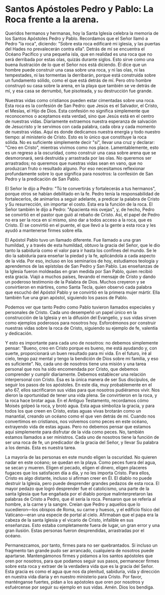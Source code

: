 # Santos Apóstoles Pedro y Pablo: La Roca frente a la arena.  

Queridos hermanos y hermanas, hoy la Santa Iglesia celebra la memoria de los Santos Apóstoles Pedro y Pablo. Recordamos que el Señor llamó a Pedro "la roca", diciendo: "Sobre esta roca edificaré mi iglesia, y las puertas del Hades no prevalecerán contra ella". Detrás de mí se encuentra el Océano Pacífico y una pequeña isla, que en realidad es una roca que no será derribada por estas olas, quizás durante siglos. Esto sirve como una buena ilustración de lo que el Señor nos está diciendo. Él dice que un hombre puede construir una casa sobre una roca, y ni las olas, ni las tempestades, ni las tormentas la derribarán, porque está construida sobre un fundamento sólido, como el que está detrás de mí. Pero otro hombre construyó su casa sobre la arena, en la playa que también se ve detrás de mí, y esa casa se derrumbó, fue pisoteada, y su destrucción fue grande.

Nuestras vidas como cristianos pueden estar cimentadas sobre una roca. Esta roca es la confesión de San Pedro: que Jesús es el Salvador, el Cristo, el Mesías, el Hijo de Dios. Esta confesión no significa simplemente que reconocemos o aceptamos esta verdad, sino que Jesús está en el centro de nuestras vidas. Diariamente extraemos nuestra esperanza de salvación de Jesucristo y le servimos con cada palabra, cada obra y cada momento de nuestras vidas. Aquí es donde dedicamos nuestra energía y todo nuestro tiempo: al ministerio de Cristo. Esto es lo único que constituye la roca sólida. No es suficiente simplemente decir "sí", llevar una cruz y declarar: "Creo en Cristo", mientras vivimos como nos place. Lamentablemente, esto es un regreso a la oscuridad, como construir una casa sobre arena que se desmoronará, será destruida y arrastrada por las olas. No queremos ser arrastrados; no queremos que nuestras vidas sean en vano, que no produzcan fruto o resultado alguno. Por eso necesitamos reflexionar profundamente sobre lo que significa para nosotros: la confesión de San Pedro y la predicación de San Pablo.

El Señor le dijo a Pedro: "Tú te convertirás y fortalecerás a tus hermanos", porque otros se habían debilitado en la fe. Pedro tenía la responsabilidad de fortalecerlos, de animarlos a seguir adelante, a predicar la palabra de Cristo y Su resurrección, sin importar el costo. Esta era la función de la roca. El Señor también le dijo a Pedro: "Apacienta mis ovejas", y, de hecho, Pedro se convirtió en el pastor que guió al rebaño de Cristo. Así, el papel de Pedro no era ser la roca en sí mismo, sino dar a todos acceso a la roca, que es Cristo. Él se convirtió en el puente, el que llevó a la gente a esta roca y les ayudó a mantenerse firmes sobre ella.

El Apóstol Pablo tuvo un llamado diferente. Fue llamado a una gran humildad, y a través de esta humildad, obtuvo la gracia del Señor, que le dio tanto la sabiduría como el valor para ir hasta los confines del mundo. Se le dio la sabiduría para enseñar la piedad y la fe, aplicándola a cada aspecto de la vida. Por eso, incluso en los seminarios de hoy, estudiamos teología y aprendemos de las epístolas de San Pedro y San Pablo. Las enseñanzas de la Iglesia fueron moldeadas en gran medida por San Pablo, quien recibió esta gracia. Viajó a muchos países, llevando el mensaje de Cristo y dando un poderoso testimonio de la Palabra de Dios. Muchos creyeron y se convirtieron en mártires, como Santa Tecla, quien observó cada palabra que escuchó del Apóstol Pablo y se convirtió en la primera mujer mártir. Ella también fue una gran apóstol, siguiendo los pasos de Pablo.

Podemos ver que tanto Pedro como Pablo tuvieron llamados especiales y personales de Cristo. Cada uno desempeñó un papel único en la construcción de la Iglesia y en la difusión del Evangelio, y sus vidas sirven como ejemplos poderosos para nosotros hoy. Esforcémonos por construir nuestras vidas sobre la roca de Cristo, siguiendo su ejemplo de fe, valentía y dedicación.

Y esto es importante para cada uno de nosotros: no debemos simplemente pensar: "Bueno, creo en Cristo porque es bueno, me está ayudando y, con suerte, proporcionará un buen resultado para mi vida. En el futuro, iré al cielo, tengo paz mental y tengo la bendición de Dios sobre mi familia, y eso es suficiente". No, cada uno de nosotros tiene una misión y una tarea personal que nos ha sido encomendada por Cristo, que debemos comprender y cumplir diariamente. Debemos establecer una relación interpersonal con Cristo. Esa es la única manera de ser Sus discípulos, de seguir los pasos de los apóstoles. En este día, muy probablemente en el año 67, ellos sacrificaron sus vidas para que nosotros pudiéramos vivir. Nos dieron la oportunidad de tener una vida plena. Se convirtieron en la roca, y la roca hace brotar agua. En el Antiguo Testamento, recordamos cómo Moisés golpeó la roca, y brotó agua. Esta agua simboliza la gracia, y para todos los que creen en Cristo, estas aguas vivas brotarán como un manantial, creando un océano como el que ven detrás de mí. Cuando nos convertimos en cristianos, nos volvemos como peces en este océano, extrayendo vida de estas aguas. Pero no debemos pensar que estamos aquí simplemente para disfrutar de la vida como peces. No, también estamos llamados a ser ministros. Cada uno de nosotros tiene la función de ser una roca de fe, un predicador de la gracia del Señor, y llevar Su palabra a los demás. Esta es nuestra tarea.

La mayoría de las personas en este mundo eligen la oscuridad. No quieren nadar en este océano; se quedan en la playa. Como peces fuera del agua, se secan y mueren. Eligen el pecado, eligen el dinero, eligen placeres fugaces que los satisfacen día a día, y no les importa Cristo. Para ellos, Cristo es algo distante, incluso si afirman creer en Él. El diablo no puede destruir la Iglesia, pero puede desprender grandes pedazos de esta roca. El mayor pedazo que logró desprender fue el catolicismo, una parte de la santa Iglesia que fue engañada por el diablo porque malinterpretaron las palabras de Cristo a Pedro, que él sería la roca. Pensaron que se refería al hombre, a la carne y la sangre. Creían que Pedro y aquellos que lo sucedieron—los obispos de Roma, su carne y huesos, y el edificio físico del Vaticano—eran una especie de portal al cielo. Afirmaban que el papa era la cabeza de la santa Iglesia y el vicario de Cristo, infalible en sus enseñanzas. Esto estaba completamente fuera de lugar, un gran error y una gran ilusión. Estas personas fueron desprendidas, arrastradas por el océano.

Permanezcamos, por tanto, firmes para no ser quebrantados. Si incluso un fragmento tan grande pudo ser arrancado, cualquiera de nosotros puede apartarse. Mantengámonos firmes y pidamos a los santos apóstoles que oren por nosotros, para que podamos seguir sus pasos, permanecer firmes sobre esta roca y extraer de la verdadera vida que es la gracia del Señor. Esta gracia es como el agua que nos da plenitud, sabiduría, vida y dirección en nuestra vida diaria y en nuestro ministerio para Cristo. Por favor, manténganse fuertes, pidan a los apóstoles que oren por nosotros y esfuércense por seguir su ejemplo en sus vidas. Amén. Dios los bendiga.

